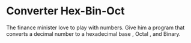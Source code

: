 # Converter Hex-Bin-Oct
The finance minister love to play with numbers. Give him a program that converts a decimal number to a hexadecimal base , Octal , and Binary.